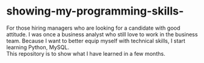 # showing-my-programming-skills-
For those hiring managers who are looking for a candidate with good attitude. 
I was once a business analyst who still love to work in the business team. Because I want to better equip myself with technical skills, I start learning Python, MySQL.  
This repository is to show what I have learned in a few months.   
